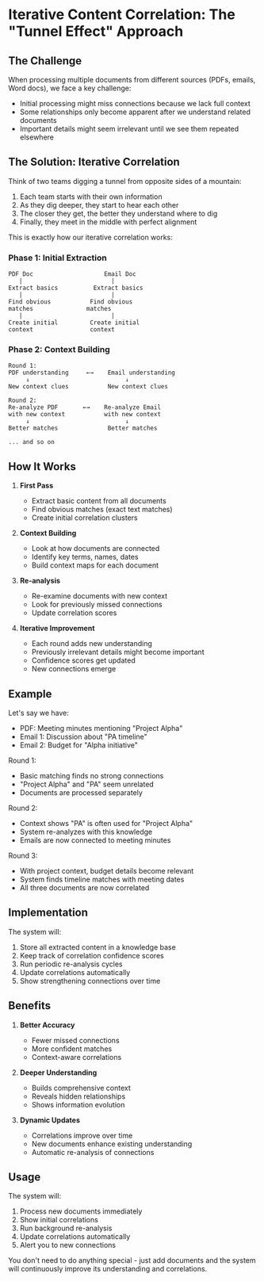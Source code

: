 # Iterative Content Correlation: The "Tunnel Effect" Approach

## The Challenge

When processing multiple documents from different sources (PDFs, emails, Word docs), we face a key challenge:
- Initial processing might miss connections because we lack full context
- Some relationships only become apparent after we understand related documents
- Important details might seem irrelevant until we see them repeated elsewhere

## The Solution: Iterative Correlation

Think of two teams digging a tunnel from opposite sides of a mountain:
1. Each team starts with their own information
2. As they dig deeper, they start to hear each other
3. The closer they get, the better they understand where to dig
4. Finally, they meet in the middle with perfect alignment

This is exactly how our iterative correlation works:

### Phase 1: Initial Extraction
```
PDF Doc                    Email Doc
   |                         |
Extract basics          Extract basics
   |                         |
Find obvious           Find obvious
matches               matches
   |                         |
Create initial         Create initial
context                context
```

### Phase 2: Context Building
```
Round 1:
PDF understanding     ←→    Email understanding
     ↓                           ↓
New context clues           New context clues

Round 2:
Re-analyze PDF       ←→    Re-analyze Email
with new context           with new context
     ↓                           ↓
Better matches              Better matches

... and so on
```

## How It Works

1. **First Pass**
   - Extract basic content from all documents
   - Find obvious matches (exact text matches)
   - Create initial correlation clusters

2. **Context Building**
   - Look at how documents are connected
   - Identify key terms, names, dates
   - Build context maps for each document

3. **Re-analysis**
   - Re-examine documents with new context
   - Look for previously missed connections
   - Update correlation scores

4. **Iterative Improvement**
   - Each round adds new understanding
   - Previously irrelevant details might become important
   - Confidence scores get updated
   - New connections emerge

## Example

Let's say we have:
- PDF: Meeting minutes mentioning "Project Alpha"
- Email 1: Discussion about "PA timeline"
- Email 2: Budget for "Alpha initiative"

Round 1:
- Basic matching finds no strong connections
- "Project Alpha" and "PA" seem unrelated
- Documents are processed separately

Round 2:
- Context shows "PA" is often used for "Project Alpha"
- System re-analyzes with this knowledge
- Emails are now connected to meeting minutes

Round 3:
- With project context, budget details become relevant
- System finds timeline matches with meeting dates
- All three documents are now correlated

## Implementation

The system will:
1. Store all extracted content in a knowledge base
2. Keep track of correlation confidence scores
3. Run periodic re-analysis cycles
4. Update correlations automatically
5. Show strengthening connections over time

## Benefits

1. **Better Accuracy**
   - Fewer missed connections
   - More confident matches
   - Context-aware correlations

2. **Deeper Understanding**
   - Builds comprehensive context
   - Reveals hidden relationships
   - Shows information evolution

3. **Dynamic Updates**
   - Correlations improve over time
   - New documents enhance existing understanding
   - Automatic re-analysis of connections

## Usage

The system will:
1. Process new documents immediately
2. Show initial correlations
3. Run background re-analysis
4. Update correlations automatically
5. Alert you to new connections

You don't need to do anything special - just add documents and the system will continuously improve its understanding and correlations.
